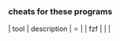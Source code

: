 ### cheats for these programs 
| tool  | description  | :star:  |
| fzf   |           |           | 
